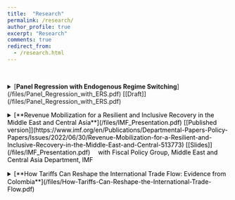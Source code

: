 ```yaml
---
title:  "Research"
permalink: /research/
author_profile: true
excerpt: "Research"
comments: true
redirect_from:
  - /research.html
---
```

<br>

<p></p>
<details>
<summary class="research-link" markdown='span'>
<span onmouseover="this.style.color='#4d4dff'" onmouseout="this.style.color='black'">[<strong>Panel Regression with Endogenous Regime Switching</strong>](/files/Panel_Regression_with_ERS.pdf)</span>
<span style="color:'#4d4dff'"> [[Draft]](/files/Panel_Regression_with_ERS.pdf) </span>
</summary>

<p><em>This paper .</em></p>

</details>

<p></p>

<details>
<summary markdown='span' style="cursor: pointer; color: black;">
[**Revenue Mobilization for a Resilient and Inclusive Recovery in the Middle East and Central Asia**](/files/IMF_Presentation.pdf)   [[Published version]](https://www.imf.org/en/Publications/Departmental-Papers-Policy-Papers/Issues/2022/06/30/Revenue-Mobilization-for-a-Resilient-and-Inclusive-Recovery-in-the-Middle-East-and-Central-513773)       [[Slides]](/files/IMF_Presentation.pdf)  
&emsp;with Fiscal Policy Group, Middle East and Central Asia Department, IMF 
</summary>      

<p><em>Domestic revenue </em></p>

</details>
<p></p>

<details>
<summary markdown='span' style="cursor: pointer; color: black;">
[**How Tariﬀs Can Reshape the International Trade Flow: Evidence from Colombia**](/files/How-Tariffs-Can-Reshape-the-International-Trade-Flow.pdf)          
</summary>

<p><em>This paper </em></p>
</details>
<br>

<style>
details:hover summary {
    color: #4d4dff;
}
</style>

